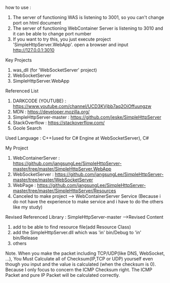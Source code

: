 how to use :
1. The server of functioning WAS is listening to 3001, so you can't change port on html document
2. The server of functioning WebContainer Server is listening to 3010 and it can be able to change port number
3. If you want to try this, you just execute project 'SimpleHttpServer.WebApp'. open a browser and input http://127.0.0.1:3010

Key Projects
1. was_dll (for 'WebSocketServer' project)
2. WebSocketServer
3. SimpleHttpServer.WebApp


Referenced List
1. DARKCODE (YOUTUBE) : https://www.youtube.com/channel/UCD3KVjbb7aq2OiOffuungzw
2. MDN : https://developer.mozilla.org/
3. SimpleHttpServer-master : https://github.com/jeske/SimpleHttpServer
4. StackOverflow : https://stackoverflow.com/
5. Goole Search



Used Language : C++(used for C# Engine at WebSocketServer), C#


My Project
1. WebContainerServer : https://github.com/jangsungLee/SimpleHttpServer-master/tree/master/SimpleHttpServer.WebApp
2. WebSocketServer : https://github.com/jangsungLee/SimpleHttpServer-master/tree/master/WebSocketServer
3. WebPage : https://github.com/jangsungLee/SimpleHttpServer-master/tree/master/SimpleHttpServer/Resources
4. Canceled to make project --> WebContainerServer Service (Because i do not have the experience to make service
and i have to do the others like my study)



Revised Referenced Library : SimpleHttpServer-master
-->Revised Content
   1. add to be able to find resource file(add Resource Class)
   2. add the SimpleHttpServer.dll which was 'in' bin/Debug to 'in' bin/Release
   3. others
   


Note.
When you make the packet including TCP/UDP(like DNS, WebSocket, ...), You Must Calculate all of Checksum(IP,TCP or UDP) yourself
even though you input and the value is calculated (when the checksum is 0). Because I only focus to concern the ICMP Checksum right.
The ICMP Packet and pure IP Packet will be calculated correctly.
